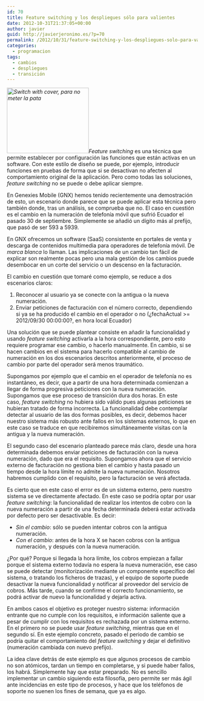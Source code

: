 ```yaml
---
id: 70
title: Feature switching y los despliegues sólo para valientes
date: 2012-10-31T21:37:05+00:00
author: javier
guid: http://javierjeronimo.es/?p=70
permalink: /2012/10/31/feature-switching-y-los-despliegues-solo-para-valientes/
categories:
  - programacion
tags:
  - cambios
  - despliegues
  - transición
---
```

_<img class="alignleft" title="Switch with cover, para no meter la pata" src="http://www.lesliewong.us/images/1201/cover.jpg" alt="Switch with cover, para no meter la pata" width="216" height="173" />Feature switching_ es una técnica que permite establecer por configuración las funciones que están activas en un software. Con este estilo de diseño se puede, por ejemplo, introducir funciones en pruebas de forma que si se desactivan no afecten al comportamiento original de la aplicación. Pero como todas las soluciones, _feature switching_ no se puede o debe aplicar siempre.

En Genexies Mobile (GNX) hemos tenido recientemente una demostración de esto, un escenario donde parece que se puede aplicar esta técnica pero también donde, tras un análisis, se comprueba que no. El caso en cuestión es el cambio en la numeración de telefonía móvil que sufrió Ecuador el pasado 30 de septiembre. Simplemente se añadió un dígito más al prefijo, que pasó de ser 593 a 5939.

En GNX ofrecemos un software (SaaS) consistente en portales de venta y descarga de contenidos multimedia para operadores de telefonía móvil. De _marca blanca_ lo llaman. Las implicaciones de un cambio tan fácil de explicar son realmente pocas pero una mala gestión de los cambios puede desembocar en un corte del servicio o un descenso en la facturación.

El cambio en cuestión que tomaré como ejemplo, se reduce a dos escenarios claros:

  1. Reconocer al usuario ya se conecte con la antigua o la nueva numeración.
  2. Enviar peticiones de facturación con el número correcto, dependiendo si ya se ha producido el cambio en el operador o no (¿fechaActual >= 2012/09/30 00:00:00?, en hora local Ecuador)

Una solución que se puede plantear consiste en añadir la funcionalidad y usando _feature switching_ activarla a la hora correspondiente, pero esto requiere programar ese cambio, o hacerlo manualmente. En cambio, si se hacen cambios en el sistema para hacerlo compatible al cambio de numeración en los dos escenarios descritos anteriormente, el proceso de cambio por parte del operador será menos traumático.

Supongamos por ejemplo que el cambio en el operador de telefonía no es instantáneo, es decir, que a partir de una hora determinada comienzan a llegar de forma progresiva peticiones con la nueva numeración. Supongamos que ese proceso de transición dura dos horas. En este caso, _feature switching_ no hubiera sido válido pues algunas peticiones se hubieran tratado de forma incorrecta. La funcionalidad debe contemplar detectar al usuario de las dos formas posibles, es decir, debemos hacer nuestro sistema más robusto ante fallos en los sistemas externos, lo que en este caso se traduce en que recibiremos simultáneamente visitas con la antigua y la nueva numeración.

El segundo caso del escenario planteado parece más claro, desde una hora determinada debemos enviar peticiones de facturación con la nueva numeración, dado que era el requisito. Supongamos ahora que el servicio externo de facturación no gestiona bien el cambio y hasta pasado un tiempo desde la hora límite no admite la nueva numeración. Nosotros habremos cumplido con el requisito, pero la facturación se verá afectada.

Es cierto que en este caso el error es de un sistema externo, pero nuestro sistema se ve directamente afectado. En este caso se podría optar por usar _feature switching_: la funcionalidad de realizar los intentos de cobro con la nueva numeración a partir de una fecha determinada deberá estar activada por defecto pero ser desactivable. Es decir:

  * _Sin el cambio_: sólo se pueden intentar cobros con la antigua numeración.
  * _Con el cambio_: antes de la hora X se hacen cobros con la antigua numeración, y después con la nueva numeración.

¿Por qué? Porque si llegada la hora límite, los cobros empiezan a fallar porque el sistema externo todavía no espera la nueva numeración, ese caso se puede detectar (monitorización mediante un componente específico del sistema, o tratando los ficheros de trazas), y el equipo de soporte puede desactivar la nueva funcionalidad y notificar al proveedor del servicio de cobros. Más tarde, cuando se confirme el correcto funcionamiento, se podrá activar de nuevo la funcionalidad y dejarla activa.

En ambos casos el objetivo es proteger nuestro sistema: información entrante que no cumple con los requisitos, e información saliente que a pesar de cumplir con los requisitos es rechazada por un sistema externo. En el primero no se puede usar _feature switching_, mientras que en el segundo sí. En este ejemplo concreto, pasado el periodo de cambio se podría quitar el comportamiento del _feature switching_ y dejar el definitivo (numeración cambiada con nuevo prefijo).

La idea clave detrás de este ejemplo es que algunos procesos de cambio no son atómicos, tardan un tiempo en completarse, y si puede haber fallos, los habrá. Simplemente hay que estar preparado. No es sencillo implementar un cambio siguiendo esta filosofía, pero permite ser más ágil ante incidencias en este tipo de procesos, y hace que los teléfonos de soporte no suenen los fines de semana, que ya es algo.